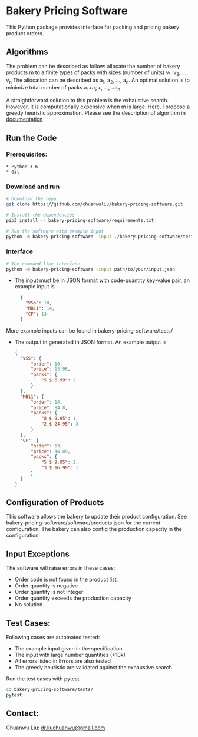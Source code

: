 # Bakery Pricing Software

This Python package provides interface for packing and pricing bakery product orders.


## Algorithms

The problem can be described as follow:
allocate the number of bakery products m to a finite types of packs with sizes
(number of units) v<sub>1</sub>, v<sub>2</sub>, ..., v<sub>n</sub>
The allocation can be described as a<sub>1</sub>, a<sub>2</sub>, ..., a<sub>n</sub>.
An optimal solution is to minimize total number of packs a<sub>1</sub>+a<sub>2</sub>+, ..., +a<sub>n</sub>.

A straightforward solution to this problem is the exhaustive search.
 However, it is computationally expensive when m is large.
Here, I propose a greedy heuristic approximation. Please see the description of algorithm in
 [documentation](https://github.com/chuanwuliu/bakery-pricing-software/blob/master/docs/algorithms.pdf)

## Run the Code
### Prerequisites:
    * Python 3.6
    * Git
 
   ### Download and run
   ```bash
   # Download the repo
   git clone https://github.com/chuanwuliu/bakery-pricing-software.git
   
   # Install the dependencies
   pip3 install -r bakery-pricing-software/requirements.txt
   
   # Run the software with example input
   python -m bakery-pricing-software -input ./bakery-pricing-software/tests/input_example.json
   ```
   ### Interface
   ```bash
   # The command line interface
   python -m bakery-pricing-software -input path/to/your/input.json
   ```   
   * The input must be in JSON format with code-quantity key-value pair, an example input is 
      ```json
        {
          "VS5": 10,
          "MB11": 14,
          "CF": 13
        }
     ```
More example inputs can be found in bakery-pricing-software/tests/
  * The output in generated in JSON format. An example output is
      ```json
    {
        "VS5": {
            "order": 10,
            "price": 13.98,
            "packs": {
                "5 $ 6.99": 2
            }
        },
        "MB11": {
            "order": 14,
            "price": 84.8,
            "packs": {
                "8 $ 9.95": 1,
                "2 $ 24.95": 3
            }
        },
        "CF": {
            "order": 13,
            "price": 36.89,
            "packs": {
                "5 $ 9.95": 2,
                "3 $ 16.99": 1
            }
        }
    }
    ```

## Configuration of Products
This software allows the bakery to update their product configuration. See
bakery-pricing-software/software/products.json for the current configuration.
The bakery can also config the production capacity in the configuration.

## Input Exceptions

The software will raise errors in these cases:
  * Order code is not found in the product list.
  * Order quantity is negative
  * Order quantity is not integer
  * Order quantity exceeds the production capacity
  * No solution.

## Test Cases:

Following cases are automated tested:
  * The example input given in the specification
  * The input with large number quantities (>10k)
  * All errors listed in Errors are also tested
  * The greedy heuristic are validated against the exhaustive search

Run the test cases with pytest
```bash
cd bakery-pricing-software/tests/
pytest
```

## Contact:
Chuanwu Liu: dr.liuchuanwu@gmail.com
